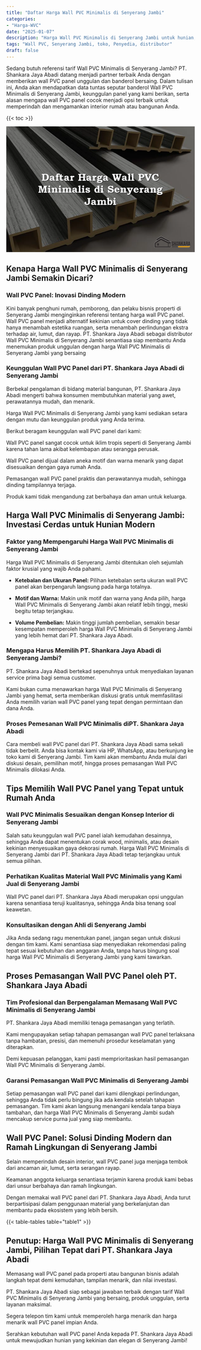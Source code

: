 ```yaml
---
title: "Daftar Harga Wall PVC Minimalis di Senyerang Jambi"
categories: 
- "Harga-WVC"
date: "2025-01-07"
description: "Harga Wall PVC Minimalis di Senyerang Jambi untuk hunian, perkantoran, dan gerai. Produk terbaik, pilihan motif, variasi warna elegan, beserta layanan instalasi dikerjakan oleh tenaga ahli berpengalaman serta jaminan resmi!|Servis distribusi Wall PVC Minimalis di Senyerang Jambi bagi kebutuhan hunian, kantor, atau ritel, dengan panel unggulan dan penempatan oleh tenaga ahli berpengalaman serta garansi resmi.|Solusi Wall PVC Minimalis di Senyerang Jambi yang terpercaya bagi hunian, office, serta toko, bersama material berkualitas dan penempatan ditangani oleh tim profesional serta jaminan resmi.|Penjualan Wall PVC Minimalis di Senyerang Jambi untuk rumah, office, serta toko, beserta panel terbaik dan instalasi ditangani oleh tim profesional, disertai beserta garansi resmi.}"
tags: "Wall PVC, Senyerang Jambi, toko, Penyedia, distributor"
draft: false
---
```


Sedang butuh referensi tarif Wall PVC Minimalis di Senyerang Jambi? PT. Shankara Jaya Abadi datang menjadi partner terbaik Anda dengan memberikan wall PVC panel unggulan dan banderol bersaing. Dalam tulisan ini, Anda akan mendapatkan data tuntas seputar banderol Wall PVC Minimalis di Senyerang Jambi, keunggulan panel yang kami berikan, serta alasan mengapa wall PVC panel cocok menjadi opsi terbaik untuk memperindah dan mengamankan interior rumah atau bangunan Anda.

{{< toc >}}

![Daftar Harga Wall PVC Minimalis di Senyerang Jambi](/images/Harga-WVC/Daftar-Harga-Wall-PVC-Minimalis-di-Senyerang-Jambi.png)


## Kenapa Harga Wall PVC Minimalis di Senyerang Jambi Semakin Dicari?

### Wall PVC Panel: Inovasi Dinding Modern

Kini banyak penghuni rumah, pemborong, dan pelaku bisnis properti di Senyerang Jambi menginginkan referensi tentang harga wall PVC panel. Wall PVC panel menjadi alternatif kekinian untuk cover dinding yang tidak hanya menambah estetika ruangan, serta menambah perlindungan ekstra terhadap air, lumut, dan rayap. PT. Shankara Jaya Abadi sebagai distributor Wall PVC Minimalis di Senyerang Jambi senantiasa siap membantu Anda menemukan produk unggulan dengan harga Wall PVC Minimalis di Senyerang Jambi yang bersaing

### Keunggulan Wall PVC Panel dari PT. Shankara Jaya Abadi di Senyerang Jambi

Berbekal pengalaman di bidang material bangunan, PT. Shankara Jaya Abadi mengerti bahwa konsumen membutuhkan material yang awet, perawatannya mudah, dan menarik.

Harga Wall PVC Minimalis di Senyerang Jambi yang kami sediakan setara dengan mutu dan keunggulan produk yang Anda terima.

Berikut beragam keunggulan wall PVC panel dari kami:

Wall PVC panel sangat cocok untuk iklim tropis seperti di Senyerang Jambi karena tahan lama akibat kelembapan atau serangga perusak.

Wall PVC panel dijual dalam aneka motif dan warna menarik yang dapat disesuaikan dengan gaya rumah Anda.

Pemasangan wall PVC panel praktis dan perawatannya mudah, sehingga dinding tampilannya terjaga.

Produk kami tidak mengandung zat berbahaya dan aman untuk keluarga.

## Harga Wall PVC Minimalis di Senyerang Jambi: Investasi Cerdas untuk Hunian Modern

### Faktor yang Mempengaruhi Harga Wall PVC Minimalis di Senyerang Jambi

Harga Wall PVC Minimalis di Senyerang Jambi ditentukan oleh sejumlah faktor krusial yang wajib Anda pahami.

- **Ketebalan dan Ukuran Panel:** Pilihan ketebalan serta ukuran wall PVC panel akan berpengaruh langsung pada harga totalnya.

- **Motif dan Warna:** Makin unik motif dan warna yang Anda pilih, harga Wall PVC Minimalis di Senyerang Jambi akan relatif lebih tinggi, meski begitu tetap terjangkau.

- **Volume Pembelian:** Makin tinggi jumlah pembelian, semakin besar kesempatan memperoleh harga Wall PVC Minimalis di Senyerang Jambi yang lebih hemat dari PT. Shankara Jaya Abadi.

### Mengapa Harus Memilih PT. Shankara Jaya Abadi di Senyerang Jambi?

PT. Shankara Jaya Abadi bertekad sepenuhnya untuk menyediakan layanan service prima bagi semua customer.

Kami bukan cuma menawarkan harga Wall PVC Minimalis di Senyerang Jambi yang hemat, serta memberikan diskusi gratis untuk memfasilitasi Anda memilih varian wall PVC panel yang tepat dengan permintaan dan dana Anda.

### Proses Pemesanan Wall PVC Minimalis diPT. Shankara Jaya Abadi

Cara membeli wall PVC panel dari PT. Shankara Jaya Abadi sama sekali tidak berbelit. Anda bisa kontak kami via HP, WhatsApp, atau berkunjung ke toko kami di Senyerang Jambi. Tim kami akan membantu Anda mulai dari diskusi desain, pemilihan motif, hingga proses pemasangan Wall PVC Minimalis dilokasi Anda.

## Tips Memilih Wall PVC Panel yang Tepat untuk Rumah Anda

### Wall PVC Minimalis Sesuaikan dengan Konsep Interior di Senyerang Jambi

Salah satu keunggulan wall PVC panel ialah kemudahan desainnya, sehingga Anda dapat menentukan corak wood, minimalis, atau desain kekinian menyesuaikan gaya dekorasi rumah. Harga Wall PVC Minimalis di Senyerang Jambi dari PT. Shankara Jaya Abadi tetap terjangkau untuk semua pilihan.

### Perhatikan Kualitas Material Wall PVC Minimalis yang Kami Jual di Senyerang Jambi

Wall PVC panel dari PT. Shankara Jaya Abadi merupakan opsi unggulan karena senantiasa teruji kualitasnya, sehingga Anda bisa tenang soal keawetan.

### Konsultasikan dengan Ahli di Senyerang Jambi

Jika Anda sedang ragu menentukan panel, jangan segan untuk diskusi dengan tim kami. Kami senantiasa siap menyediakan rekomendasi paling tepat sesuai kebutuhan dan anggaran Anda, tanpa harus bingung soal harga Wall PVC Minimalis di Senyerang Jambi yang kami tawarkan.

## Proses Pemasangan Wall PVC Panel oleh PT. Shankara Jaya Abadi

### Tim Profesional dan Berpengalaman Memasang Wall PVC Minimalis di Senyerang Jambi

PT. Shankara Jaya Abadi memiliki tenaga pemasangan yang terlatih.

Kami mengupayakan setiap tahapan pemasangan wall PVC panel terlaksana tanpa hambatan, presisi, dan memenuhi prosedur keselamatan yang diterapkan.

Demi kepuasan pelanggan, kami pasti memprioritaskan hasil pemasangan Wall PVC Minimalis di Senyerang Jambi.

### Garansi Pemasangan Wall PVC Minimalis di Senyerang Jambi

Setiap pemasangan wall PVC panel dari kami dilengkapi perlindungan, sehingga Anda tidak perlu bingung jika ada kendala setelah tahapan pemasangan. Tim kami akan langsung menangani kendala tanpa biaya tambahan, dan harga Wall PVC Minimalis di Senyerang Jambi sudah mencakup service purna jual yang siap membantu.

## Wall PVC Panel: Solusi Dinding Modern dan Ramah Lingkungan di Senyerang Jambi

Selain memperindah desain interior, wall PVC panel juga menjaga tembok dari ancaman air, lumut, serta serangan rayap.

Keamanan anggota keluarga senantiasa terjamin karena produk kami bebas dari unsur berbahaya dan ramah lingkungan.

Dengan memakai wall PVC panel dari PT. Shankara Jaya Abadi, Anda turut berpartisipasi dalam penggunaan material yang berkelanjutan dan membantu pada ekosistem yang lebih bersih.

{{< table-tables table="table1" >}}

## Penutup: Harga Wall PVC Minimalis di Senyerang Jambi, Pilihan Tepat dari PT. Shankara Jaya Abadi

Memasang wall PVC panel pada properti atau bangunan bisnis adalah langkah tepat demi kemudahan, tampilan menarik, dan nilai investasi.

PT. Shankara Jaya Abadi siap sebagai jawaban terbaik dengan tarif Wall PVC Minimalis di Senyerang Jambi yang bersaing, produk unggulan, serta layanan maksimal.

Segera telepon tim kami untuk memperoleh harga menarik dan harga menarik wall PVC panel impian Anda.

Serahkan kebutuhan wall PVC panel Anda kepada PT. Shankara Jaya Abadi untuk mewujudkan hunian yang kekinian dan elegan di Senyerang Jambi!
